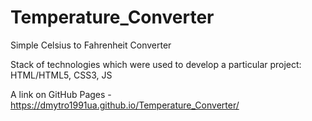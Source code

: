 # Temperature_Converter
Simple Celsius to Fahrenheit Converter

Stack of technologies which were used to develop a particular project: HTML/HTML5, CSS3, JS

A link on GitHub Pages - https://dmytro1991ua.github.io/Temperature_Converter/
